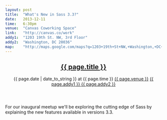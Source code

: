 ```yaml
---
layout: post
title:  "What's New in Sass 3.3?"
date:   2013-12-11
time:   6:30pm
venue:  "Canvas Coworking Space"
link:   "http://canvas.co/work"
addy1:  "1203 19th St. NW, 3rd Floor"
addy2:  "Washington, DC 20036"
map:    "http://maps.google.com/maps?q=1203+19th+St+NW,+Washington,+DC+20036"
---
```


<header>
  <h2><a href="{{ page.url }}">{{ page.title }}</a></h2>
  <time>{{ page.date | date_to_string }} at {{ page.time }}</time>
  <a href="{{ page.link }}">{{ page.venue }}</a>
  <a href="{{ page.map }}"><span>{{ page.addy1 }} </span><span>{{ page.addy2 }}</span></a>
</header>

For our inaugural meetup we'll be exploring the cutting edge of Sass by explaining the new features available in versions 3.3.

<footer>
  
</footer>
